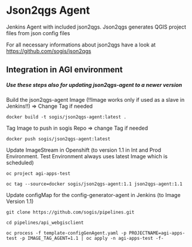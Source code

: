 Json2qgs Agent
=======================

Jenkins Agent with included json2qgs. Json2qgs generates QGIS project files from json config files 

For all necessary informations about json2qgs have a look at https://github.com/sogis/json2qgs


Integration in AGI environment
------------------------------

##### Use these steps also for updating json2qgs-agent to a newer version

Build the json2qgs-agent Image (!!Image works only if used as a slave in Jenkins!!) => Change Tag if needed

    docker build -t sogis/json2qgs-agent:latest .

Tag Image to push in sogis Repo => change Tag if needed

    docker push sogis/json2qgs-agent:latest

Update ImageStream in Openshift (to version 1.1 in Int and Prod Environment. Test Environment always uses latest Image which is scheduled)

    oc project agi-apps-test

    oc tag --source=docker sogis/json2qgs-agent:1.1 json2qgs-agent:1.1

Update configMap for the config-generator-agent in Jenkins (to Image Version 1.1)

    git clone https://github.com/sogis/pipelines.git
    
    cd pipelines/api_webgisclient

    oc process -f template-configGenAgent.yaml -p PROJECTNAME=agi-apps-test -p IMAGE_TAG_AGENT=1.1 | oc apply -n agi-apps-test -f-  
